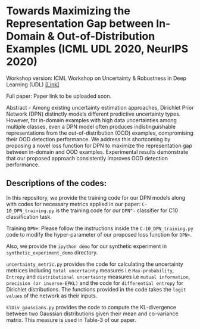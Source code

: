 # Towards Maximizing the Representation Gap between In-Domain & Out-of-Distribution Examples (ICML UDL 2020, NeurIPS 2020)
Workshop version: ICML Workshop on Uncertainty & Robustness in Deep Learning (UDL) [[Link]](http://www.gatsby.ucl.ac.uk/~balaji/udl2020/accepted-papers/UDL2020-paper-134.pdf)

Full paper: Paper link to be uploaded soon. 

Abstract - Among existing uncertainty estimation approaches, Dirichlet Prior Network (DPN) distinctly models different predictive uncertainty types. 
However, for in-domain examples with high data uncertainties among multiple classes, even a DPN model often produces indistinguishable representations from the out-of-distribution (OOD) examples, compromising their OOD detection performance. 
We address this shortcoming by proposing a novel loss function for DPN to maximize the representation gap between in-domain and OOD examples. 
Experimental results demonstrate that our proposed approach consistently improves OOD detection performance.



## Descriptions of the codes:
In this repository, we provide the training code for our DPN models along with codes for necessary metrics applied in our paper:
`C-10_DPN_training.py` is the training code for our `DPN^-` classifier for C10 classification task.

Training `DPN+`: Please follow the instructions inside the `C-10_DPN_training.py` code to modify the hyper-parameter of our proposed loss function for `DPN+`.

Also, we provide the `ipython demo` for our synthetic experiment in `synthetic_experiment_demo` directory. 

`uncertainty_metric.py` provides the code for calculating the uncertainty metrices including `total uncertainty` measures i.e `Max-probability`, `Entropy` and `distributional uncertainty` measures i.e `mutual information`, `precision (or inverse-EPKL)` and the code for `differential entropy` for Dirichlet distributions. The functions provided in the code takes the `logit values` of the network as their inputs.

`klDiv_gaussians.py` provides the code to compute the KL-divergence between two Gaussian distributions given their mean and co-variance matrix. This measure is used in Table-3 of our paper.

